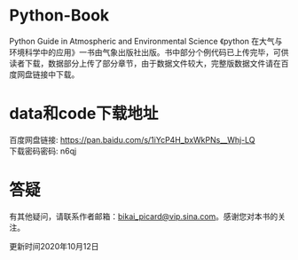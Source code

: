 # Python-Book
Python Guide in Atmospheric and Environmental Science
《python 在大气与环境科学中的应用》一书由气象出版社出版。书中部分个例代码已上传完毕，可供读者下载，数据部分上传了部分章节，由于数据文件较大，完整版数据文件请在百度网盘链接中下载。

# data和code下载地址
百度网盘链接: https://pan.baidu.com/s/1iYcP4H_bxWkPNs__Whj-LQ  
下载密码密码: n6qj

# 答疑
有其他疑问，请联系作者邮箱：bikai_picard@vip.sina.com。感谢您对本书的关注。 

更新时间2020年10月12日
